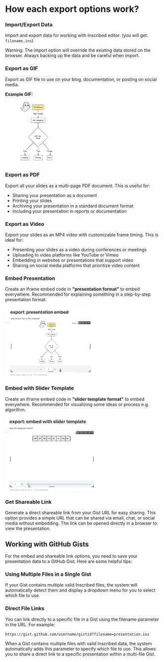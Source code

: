 # How each export options work?

### Import/Export Data

Import and export data for working with Inscribed editor. (you will get: `filename.ins`)

Warning: The import option will override the existing data stored on the browser. Always backing up the data and be careful when import.

### Export as GIF

Export as GIF file to use on your blog, documentation, or posting on social media.

**Example GIF:**

   <img src="./imgs/example-flowchart.gif" width="40%" alt="Example GIF">

### Export as PDF

Export all your slides as a multi-page PDF document. This is useful for:

- Sharing your presentation as a document
- Printing your slides
- Archiving your presentation in a standard document format
- Including your presentation in reports or documentation

### Export as Video

Export your slides as an MP4 video with customizable frame timing. This is ideal for:

- Presenting your slides as a video during conferences or meetings
- Uploading to video platforms like YouTube or Vimeo
- Embedding in websites or presentations that support video
- Sharing on social media platforms that prioritize video content

### Embed Presentation

Create an iframe embed code in **"presentation format"** to embed everywhere. Recommended for explaining something in a step-by-step presentation format.

   <img src="./imgs/example-presentation-embed.gif" width="60%" alt="Example Presentation Embed">

### Embed with Slider Template

Create an iframe embed code in **"slider template format"** to embed everywhere. Recommended for visualizing some ideas or process e.g. algorithm.

   <img src="./imgs/example-slider-template-embed.gif" width="60%" alt="Example Slider Template Embed">

### Get Shareable Link

Generate a direct shareable link from your Gist URL for easy sharing. This option provides a simple URL that can be shared via email, chat, or social media without embedding. The link can be opened directly in a browser to view the presentation.

## Working with GitHub Gists

For the embed and shareable link options, you need to save your presentation data to a GitHub Gist. Here are some helpful tips:

### Using Multiple Files in a Single Gist

If your Gist contains multiple valid Inscribed files, the system will automatically detect them and display a dropdown menu for you to select which file to use.

### Direct File Links

You can link directly to a specific file in a Gist using the filename parameter in the URL. For example:

```
https://gist.github.com/username/gistid?filename=presentation.ins
```

When a Gist contains multiple files with valid Inscribed data, the system automatically adds this parameter to specify which file to use. This allows you to share a direct link to a specific presentation within a multi-file Gist.
